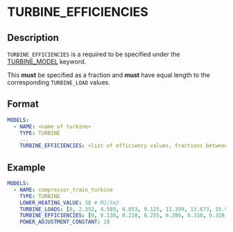 # TURBINE_EFFICIENCIES

## Description

`TURBINE_EFFICIENCIES` is a required to be specified under the [TURBINE_MODEL](TURBINE_MODEL.md) keyword.

This **must** be specified as a fraction and **must** have equal length to the corresponding `TURBINE_LOAD` values.

## Format

~~~~yaml
MODELS:
  - NAME: <name of turbine>
    TYPE: TURBINE
    ...
    TURBINE_EFFICIENCIES: <list of efficiency values, fractions between 0 and 1 corresponding to 0-100%>
~~~~

## Example

~~~~yaml
MODELS:
  - NAME: compressor_train_turbine
    TYPE: TURBINE
    LOWER_HEATING_VALUE: 38 # MJ/Sm3
    TURBINE_LOADS: [0, 2.352, 4.589, 6.853, 9.125, 11.399, 13.673, 15.947, 18.223, 20.496, 22.767] # MW
    TURBINE_EFFICIENCIES: [0, 0.138, 0.210, 0.255, 0.286, 0.310, 0.328, 0.342, 0.353, 0.360, 0.362]
    POWER_ADJUSTMENT_CONSTANT: 10
~~~~
